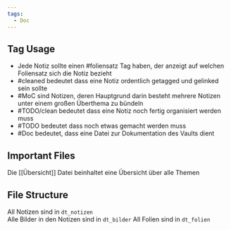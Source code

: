 ```yaml
---
tags:
  - Doc
---
```


## Tag Usage  

- Jede Notiz sollte einen #foliensatz Tag haben, der anzeigt auf welchen Foliensatz sich die Notiz bezieht  
- #cleaned bedeutet dass eine Notiz ordentlich getagged und gelinked sein sollte  
- #MoC sind Notizen, deren Hauptgrund darin besteht mehrere Notizen unter einem großen Überthema zu bündeln  
- #TODO/clean bedeutet dass eine Notiz noch fertig organisiert werden muss  
- #TODO bedeutet dass noch etwas gemacht werden muss  
- #Doc bedeutet, dass eine Datei zur Dokumentation des Vaults dient  

## Important Files  

Die [[Übersicht]] Datei beinhaltet eine Übersicht über alle Themen  

## File Structure  

All Notizen sind in `dt_notizen`  
Alle Bilder in den Notizen sind in `dt_bilder`
All Folien sind in `dt_folien`  
